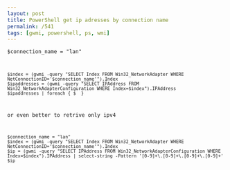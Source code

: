 ```yaml
---
layout: post
title: PowerShell get ip adresses by connection name
permalink: /541
tags: [gwmi, powershell, ps, wmi]
---
```


<code>$connection_name = "lan"

    $index = (gwmi -query "SELECT Index FROM Win32_NetworkAdapter WHERE NetConnectionID='$connection_name'").Index
    $ipaddresses = (gwmi -query "SELECT IPAddress FROM Win32_NetworkAdapterConfiguration WHERE Index=$index").IPAddress
    $ipaddresses | foreach { $_ }


or even better to retrive only ipv4


    $connection_name = "lan"
    $index = (gwmi -query "SELECT Index FROM Win32_NetworkAdapter WHERE NetConnectionID='$connection_name'").Index
    $ip = (gwmi -query "SELECT IPAddress FROM Win32_NetworkAdapterConfiguration WHERE Index=$index").IPAddress | select-string -Pattern '[0-9]+\.[0-9]+\.[0-9]+\.[0-9]+'
    $ip

